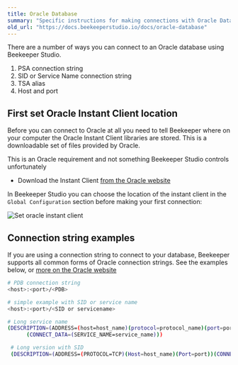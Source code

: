 ```yaml
---
title: Oracle Database
summary: "Specific instructions for making connections with Oracle Database"
old_url: "https://docs.beekeeperstudio.io/docs/oracle-database"
---
```


There are a number of ways you can connect to an Oracle database using Beekeeper Studio.

1. PSA connection string
1. SID or Service Name connection string
2. TSA alias
3. Host and port

## First set Oracle Instant Client location

Before you can connect to Oracle at all you need to tell Beekeeper where on your computer the Oracle Instant Client libraries are stored. This is a downloadable set of files provided by Oracle.

This is an Oracle requirement and not something Beekeeper Studio controls unfortunately

- Download the Instant Client [from the Oracle website](https://www.oracle.com/cis/database/technologies/instant-client/downloads.html)

In Beekeeper Studio you can choose the location of the instant client in the `Global Configuration` section before making your first connection:

![Set oracle instant client](assets/images/oracle-database-62.png)


## Connection string examples

If you are using a connection string to connect to your database, Beekeeper supports all common forms of Oracle connection strings. See the examples below, or [more on the Oracle website](https://docs.oracle.com/en/database/other-databases/essbase/21/essoa/connection-string-formats.html)

```bash
# PDB connection string
<host>:<port>/<PDB>

# simple example with SID or service name
<host>:<port>/<SID or servicename>

# Long service name
(DESCRIPTION=(ADDRESS=(host=host_name)(protocol=protocol_name)(port=port_number))
      (CONNECT_DATA=(SERVICE_NAME=service_name)))

 # Long version with SID
 (DESCRIPTION=(ADDRESS=(PROTOCOL=TCP)(Host=host_name)(Port=port))(CONNECT_DATA=(SID=sid_here)))
```

